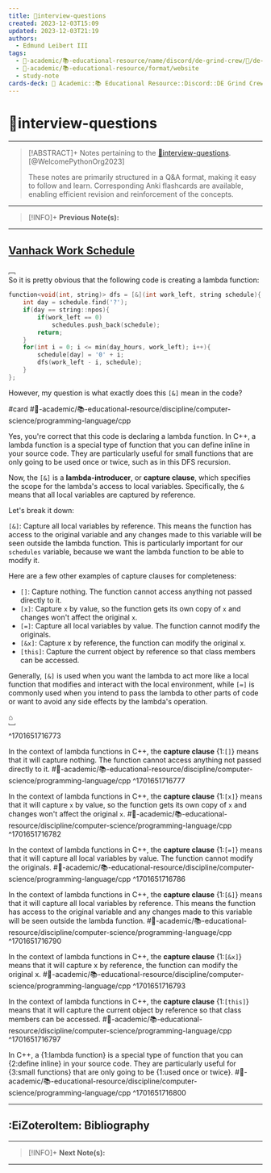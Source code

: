 ```yaml
---
title: 📒interview-questions
created: 2023-12-03T15:09
updated: 2023-12-03T21:19
authors:
  - Edmund Leibert III
tags:
  - 🔴-academic/📚-educational-resource/name/discord/de-grind-crew/🔖/de-grind-crew-∋-table-of-contents
  - 🔴-academic/📚-educational-resource/format/website
  - study-note
cards-deck: 🔴 Academic::📚 Educational Resource::Discord::DE Grind Crew::💼 Vocational::📒interview-questions
---
```


# 📒interview-questions

---

> [!ABSTRACT]+ 
> Notes pertaining to the [📒interview-questions](https://discord.com/channels/1153061162846539866/1168706308158001272). [@WelcomePythonOrg2023]
> 
> These notes are primarily structured in a Q&A format, making it easy to follow and learn. Corresponding Anki flashcards are available, enabling efficient revision and reinforcement of the concepts.

---

> [!INFO]+ 
> **Previous Note(s):**
> 

---

## [Vanhack Work Schedule](https://discord.com/channels/1153061162846539866/1168706308158001272/1180261592328319006)

﹇<br>
So it is pretty obvious that the following code is creating a lambda function:

```cpp
function<void(int, string)> dfs = [&](int work_left, string schedule){
	int day = schedule.find('?');
	if(day == string::npos){
		if(work_left == 0)
			schedules.push_back(schedule);
		return;
	}
	for(int i = 0; i <= min(day_hours, work_left); i++){
		schedule[day] = '0' + i;
		dfs(work_left - i, schedule);
	}
};
```

However, my question is what exactly does this `[&]` mean in the code?

#card #🔴-academic/📚-educational-resource/discipline/computer-science/programming-language/cpp 

Yes, you're correct that this code is declaring a lambda function. In C++, a lambda function is a special type of function that you can define inline in your source code. They are particularly useful for small functions that are only going to be used once or twice, such as in this DFS recursion.

Now, the `[&]` is a **lambda-introducer**, or **capture clause**, which specifies the scope for the lambda's access to local variables. Specifically, the `&` means that all local variables are captured by reference.

Let's break it down:

`[&]`: Capture all local variables by reference. This means the function has access to the original variable and any changes made to this variable will be seen outside the lambda function. This is particularly important for our `schedules` variable, because we want the lambda function to be able to modify it.

Here are a few other examples of capture clauses for completeness:
- `[]`: Capture nothing. The function cannot access anything not passed directly to it.
- `[x]`: Capture `x` by value, so the function gets its own copy of `x` and changes won't affect the original `x`.
- `[=]`: Capture all local variables by value. The function cannot modify the originals.
- `[&x]`: Capture x by reference, the function can modify the original x.
- `[this]`: Capture the current object by reference so that class members can be accessed.

Generally, `[&]` is used when you want the lambda to act more like a local function that modifies and interact with the local environment, while `[=]` is commonly used when you intend to pass the lambda to other parts of code or want to avoid any side effects by the lambda's operation.

⌂
<br>﹈<br>^1701651716773

In the context of lambda functions in C++, the **capture clause** {1:`[]`} means that it will capture nothing. The function cannot access anything not passed directly to it.
#🔴-academic/📚-educational-resource/discipline/computer-science/programming-language/cpp
^1701651716777


In the context of lambda functions in C++, the **capture clause** {1:`[x]`} means that it will capture `x` by value, so the function gets its own copy of `x` and changes won't affect the original `x`.
#🔴-academic/📚-educational-resource/discipline/computer-science/programming-language/cpp
^1701651716782


In the context of lambda functions in C++, the **capture clause** {1:`[=]`} means that it will capture all local variables by value. The function cannot modify the originals.
#🔴-academic/📚-educational-resource/discipline/computer-science/programming-language/cpp
^1701651716786


In the context of lambda functions in C++, the **capture clause** {1:`[&]`} means that it will capture all local variables by reference. This means the function has access to the original variable and any changes made to this variable will be seen outside the lambda function.
#🔴-academic/📚-educational-resource/discipline/computer-science/programming-language/cpp
^1701651716790


In the context of lambda functions in C++, the **capture clause** {1:`[&x]`} means that it will capture x by reference, the function can modify the original x.
#🔴-academic/📚-educational-resource/discipline/computer-science/programming-language/cpp
^1701651716793


In the context of lambda functions in C++, the **capture clause** {1:`[this]`} means that it will capture the current object by reference so that class members can be accessed.
#🔴-academic/📚-educational-resource/discipline/computer-science/programming-language/cpp
^1701651716797


In C++, a {1:lambda function} is a special type of function that you can {2:define inline} in your source code. They are particularly useful for {3:small functions} that are only going to be {1:used once or twice}.
#🔴-academic/📚-educational-resource/discipline/computer-science/programming-language/cpp
^1701651716800


---

## :EiZoteroItem: Bibliography

---

> [!INFO]+
> **Next Note(s):**

---
